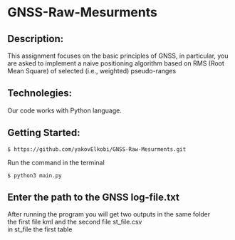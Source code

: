 # GNSS-Raw-Mesurments
## Description:
This assignment focuses on the basic principles of GNSS, in particular, you are asked to implement a naive positioning algorithm based on RMS (Root Mean Square) of selected (i.e., weighted) pseudo-ranges
## Technolegies:
Our code works with Python language.
## Getting Started:
```
$ https://github.com/yakovElkobi/GNSS-Raw-Mesurments.git
```
Run the command in the terminal
```
$ python3 main.py
```
## Enter the path to the GNSS log-file.txt

After running the program you will get two outputs in the same folder <br>
the first file kml and the second file st_file.csv <br>
in st_file the first table 
